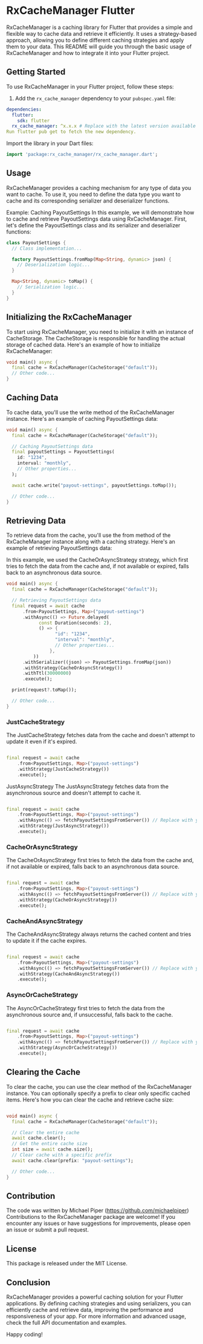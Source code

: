# RxCacheManager Flutter

RxCacheManager is a caching library for Flutter that provides a simple and flexible way to cache data and retrieve it efficiently. It uses a strategy-based approach, allowing you to define different caching strategies and apply them to your data. This README will guide you through the basic usage of RxCacheManager and how to integrate it into your Flutter project.

## Getting Started

To use RxCacheManager in your Flutter project, follow these steps:

1. Add the `rx_cache_manager` dependency to your `pubspec.yaml` file:

```yaml
dependencies:
  flutter:
    sdk: flutter
  rx_cache_manager: ^x.x.x # Replace with the latest version available
Run flutter pub get to fetch the new dependency.
```
Import the library in your Dart files:
```dart
import 'package:rx_cache_manager/rx_cache_manager.dart';
```
## Usage
RxCacheManager provides a caching mechanism for any type of data you want to cache. To use it, you need to define the data type you want to cache and its corresponding serializer and deserializer functions.

Example: Caching PayoutSettings
In this example, we will demonstrate how to cache and retrieve PayoutSettings data using RxCacheManager. First, let's define the PayoutSettings class and its serializer and deserializer functions:

```dart
class PayoutSettings {
  // Class implementation...

  factory PayoutSettings.fromMap(Map<String, dynamic> json) {
    // Deserialization logic...
  }

  Map<String, dynamic> toMap() {
    // Serialization logic...
  }
}
```
## Initializing the RxCacheManager
To start using RxCacheManager, you need to initialize it with an instance of CacheStorage. The CacheStorage is responsible for handling the actual storage of cached data. Here's an example of how to initialize RxCacheManager:

```dart
void main() async {
  final cache = RxCacheManager(CacheStorage("default"));
  // Other code...
}
```
## Caching Data
To cache data, you'll use the write method of the RxCacheManager instance. Here's an example of caching PayoutSettings data:

```dart
void main() async {
  final cache = RxCacheManager(CacheStorage("default"));

  // Caching PayoutSettings data
  final payoutSettings = PayoutSettings(
    id: "1234",
    interval: "monthly",
    // Other properties...
  );

  await cache.write("payout-settings", payoutSettings.toMap());

  // Other code...
}
```
## Retrieving Data
To retrieve data from the cache, you'll use the from method of the RxCacheManager instance along with a caching strategy. Here's an example of retrieving PayoutSettings data:

In this example, we used the CacheOrAsyncStrategy strategy, which first tries to fetch the data from the cache and, if not available or expired, falls back to an asynchronous data source.

```dart
void main() async {
  final cache = RxCacheManager(CacheStorage("default"));

  // Retrieving PayoutSettings data
  final request = await cache
      .from<PayoutSettings, Map>("payout-settings")
      .withAsync(() => Future.delayed(
            const Duration(seconds: 2),
            () => {
                  "id": "1234",
                  "interval": "monthly",
                  // Other properties...
                },
          ))
      .withSerializer((json) => PayoutSettings.fromMap(json))
      .withStrategy(CacheOrAsyncStrategy())
      .withTtl(30000000)
      .execute();

  print(request?.toMap());

  // Other code...
}
```

### JustCacheStrategy
The JustCacheStrategy fetches data from the cache and doesn't attempt to update it even if it's expired.

```dart

final request = await cache
    .from<PayoutSettings, Map>("payout-settings")
    .withStrategy(JustCacheStrategy())
    .execute();
```
JustAsyncStrategy
The JustAsyncStrategy fetches data from the asynchronous source and doesn't attempt to cache it.

```dart

final request = await cache
    .from<PayoutSettings, Map>("payout-settings")
    .withAsync(() => fetchPayoutSettingsFromServer()) // Replace with your async function
    .withStrategy(JustAsyncStrategy())
    .execute();
```
### CacheOrAsyncStrategy
The CacheOrAsyncStrategy first tries to fetch the data from the cache and, if not available or expired, falls back to an asynchronous data source.

```dart

final request = await cache
    .from<PayoutSettings, Map>("payout-settings")
    .withAsync(() => fetchPayoutSettingsFromServer()) // Replace with your async function
    .withStrategy(CacheOrAsyncStrategy())
    .execute();
```
### CacheAndAsyncStrategy
The CacheAndAsyncStrategy always returns the cached content and tries to update it if the cache expires.

```dart

final request = await cache
    .from<PayoutSettings, Map>("payout-settings")
    .withAsync(() => fetchPayoutSettingsFromServer()) // Replace with your async function
    .withStrategy(CacheAndAsyncStrategy())
    .execute();
```
### AsyncOrCacheStrategy
The AsyncOrCacheStrategy first tries to fetch the data from the asynchronous source and, if unsuccessful, falls back to the cache.

```dart

final request = await cache
    .from<PayoutSettings, Map>("payout-settings")
    .withAsync(() => fetchPayoutSettingsFromServer()) // Replace with your async function
    .withStrategy(AsyncOrCacheStrategy())
    .execute();
```
## Clearing the Cache
To clear the cache, you can use the clear method of the RxCacheManager instance. You can optionally specify a prefix to clear only specific cached items. Here's how you can clear the cache and retrieve cache size:

```dart

void main() async {
  final cache = RxCacheManager(CacheStorage("default"));

  // Clear the entire cache
  await cache.clear();
  // Get the entire cache size
  int size = await cache.size();
  // Clear cache with a specific prefix
  await cache.clear(prefix: "payout-settings");

  // Other code...
}
```
## Contribution
The code was written by Michael Piper (https://github.com/michaelpiper)
Contributions to the RxCacheManager package are welcome! If you encounter any issues or have suggestions for improvements, please open an issue or submit a pull request.

## License
This package is released under the MIT License.

## Conclusion
RxCacheManager provides a powerful caching solution for your Flutter applications. By defining caching strategies and using serializers, you can efficiently cache and retrieve data, improving the performance and responsiveness of your app. For more information and advanced usage, check the full API documentation and examples.

Happy coding!
